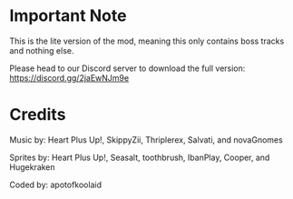 # Important Note

This is the lite version of the mod, meaning this only contains boss tracks and nothing else. 

Please head to our Discord server to download the full version:
https://discord.gg/2jaEwNJm9e

# Credits

Music by: Heart Plus Up!, SkippyZii, Thriplerex, Salvati, and novaGnomes

Sprites by: Heart Plus Up!, Seasalt, toothbrush, IbanPlay, Cooper, and Hugekraken

Coded by: apotofkoolaid
